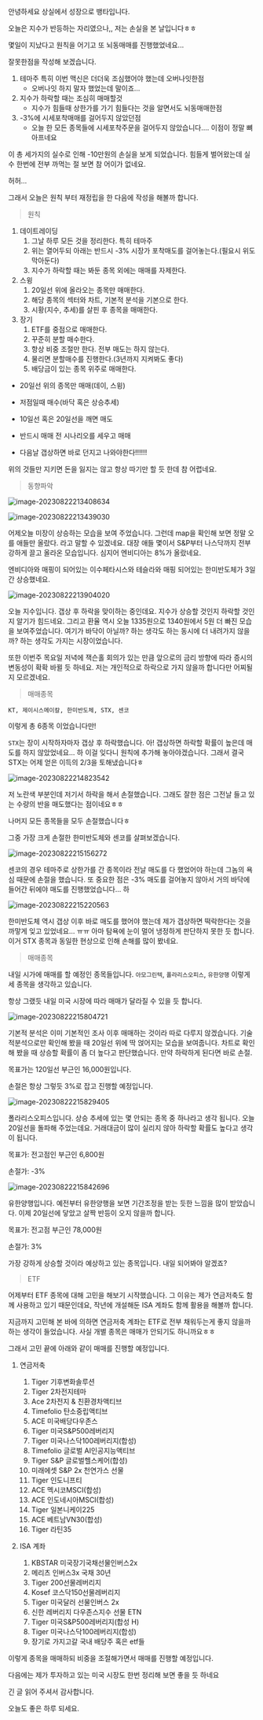 안녕하세요 상실에서 성장으로 뱅타입니다.



오늘은 지수가 반등하는 자리였으나,, 저는 손실을 본 날입니다ㅎㅎ 

몇일이 지났다고 원칙을 어기고 또 뇌동매매를 진행했었네요...

잘못한점을 작성해 보겠습니다.

1. 테마주 특히 이번 맥신은 더더욱 조심했어야 했는데 오버나잇한점
   - 오버나잇 하지 말자 했었는데 말이죠...
2. 지수가 하락할 때는 조심히 매매할것
   - 지수가 힘들때 상한가를 가기 힘들다는 것을 알면서도 뇌동매매한점
3. -3%에 시세포착매매를 걸어두지 않았던점
   - 오늘 한 모든 종목들에 시세포착주문을 걸어두지 않았습니다.... 이점이 정말 뼈아프네요



이 총 세가지의 실수로 인해 -10만원의 손실을 보게 되었습니다. 힘들게 벌어왔는데 실수 한번에 전부 까먹는 절 보면 참 어이가 없네요.

허허...



그래서 오늘은 원칙 부터 재정립을 한 다음에 작성을 해볼까 합니다.

> 원칙

1. 데이트레이딩
   1. 그날 하루 모든 것을 정리한다. 특히 테마주
   2. 위는 열어두되 아래는 반드시 -3% 시장가 포착매도를 걸어놓는다.(필요시 위도 막아둔다)
   3. 지수가 하락할 때는 봐둔 종목 외에는 매매를 자제한다.
2. 스윙
   1. 20일선 위에 올라오는 종목만 매매한다.
   2. 해당 종목의 섹터와 차트, 기본적 분석을 기본으로 한다.
   3. 시황(지수, 추세)를 살핀 후 종목을 매매한다.
3. 장기
   1. ETF를 중점으로 매매한다.
   2. 꾸준히 분할 매수한다.
   3. 항상 비중 조절만 한다. 전부 매도는 하지 않는다.
   4. 물리면 분할매수를 진행한다.(3년까지 지켜봐도 좋다)
   5. 배당금이 있는 종목 위주로 매매한다.



- 20일선 위의 종목만 매매(데이, 스윙) 

- 저점일때 매수(바닥 혹은 상승추세) 

- 10일선 혹은 20일선을 깨면 매도

- 반드시 매매 전 시나리오를 세우고 매매
- 다음날 갭상하면 바로 던지고 나와야한다!!!!!!



위의 것들만 지키면 돈을 잃지는 않고 항상 따기만 할 듯 한데 참 어렵네요.

> 동향파악

![image-20230822213408634](/Users/eisen/Documents/Github/blog-contents-b/investor-life/2023/08/20230822.assets/image-20230822213408634.png)

![image-20230822213439030](/Users/eisen/Documents/Github/blog-contents-b/investor-life/2023/08/20230822.assets/image-20230822213439030.png)



어제오늘 미장이 상승하는 모습을 보여 주었습니다. 그런데 map을 확인해 보면 정말 오를 애들만 올랐다. 라고 말할 수 있겠네요. 대장 애들 몇이서 S&P부터 나스닥까지 전부 강하게 끌고 올라온 모습입니다. 심지어 엔비디아는 8%가 올랐네요. 

엔비디아와 매핑이 되어있는 이수페타시스와 테슬라와 매핑 되어있는 한미반도체가 3일간 상승했네요.

![image-20230822213904020](/Users/eisen/Documents/Github/blog-contents-b/investor-life/2023/08/20230822.assets/image-20230822213904020.png)

오늘 지수입니다. 갭상 후 하락을 맞이하는 중인데요. 지수가 상승할 것인지 하락할 것인지 알기가 힘드네요. 그리고 환율 역시 오늘 1335원으로 1340원에서 5원 더 빠진 모습을 보여주었습니다. 여기가 바닥이 아닐까? 하는 생각도 하는 동시에 더 내려가지 않을까? 하는 생각도 가지는 시장이었습니다.



또한 이번주 목요일 저녁에 잭슨홀 회의가 있는 만큼 앞으로의 금리 방향에 따라 증시의 변동성이 확확 바뀔 듯 하네요. 저는 개인적으로 하락으로 가지 않을까 합니다만 어찌될지 모르겠네요.



> 매매종목

```
KT, 제이시스메이칼, 한미반도체, STX, 센코
```

이렇게 총 6종목 이었습니다만!

`STX`는 장이 시작하자마자 갭상 후 하락했습니다. 아! 갭상하면 하락할 확률이 높은데 매도를 하지 않았었네요... 하 이걸 잊다니 원칙에 추가해 놓아야겠습니다. 그래서 결국 STX는 어제 얻은 이득의 2/3을 토해냈습니다ㅎ

![image-20230822214823542](/Users/eisen/Documents/Github/blog-contents-b/investor-life/2023/08/20230822.assets/image-20230822214823542.png)

저 노란색 부분인데 저기서 하락을 해서 손절했습니다. 그래도 잘한 점은 그전날 들고 있는 수량의 반을 매도했다는 점이네요ㅎㅎ

나머지 모든 종목들을 모두 손절했습니다ㅎ

그중 가장 크게 손절한 한미반도체와 센코를 살펴보겠습니다.

![image-20230822215156272](/Users/eisen/Documents/Github/blog-contents-b/investor-life/2023/08/20230822.assets/image-20230822215156272.png)

센코의 경우 테마주로 상한가를 간 종목이라 전날 매도를 다 했었어야 하는데 그놈의 욕심 때문에 손절을 했습니다. 또 중요한 점은 -3% 매도를 걸어놓지 않아서 거의 바닥에 들어간 뒤에야 매도를 진행했었습니다... 하

![image-20230822215220563](/Users/eisen/Documents/Github/blog-contents-b/investor-life/2023/08/20230822.assets/image-20230822215220563.png)

한미반도체 역시 갭상 이후 바로 매도를 했어야 했는데 제가 갭상하면 떡락한다는 것을 까맣게 잊고 있었네요... ㅠㅠ 아마 탐욕에 눈이 멀어 냉정하게 판단하지 못한 듯 합니다. 이거 STX 종목과 동일한 현상으로 인해 손해를 많이 봤네요.



> 매매종목

내일 시가에 매매를 할 예정인 종목들입니다. `아모그린텍`, `폴라리스오피스`, `유한양행` 이렇게 세 종목을 생각하고 있습니다.

항상 그랬듯 내일 미국 시장에 따라 매매가 달라질 수 있을 듯 합니다.

![image-20230822215804721](/Users/eisen/Documents/Github/blog-contents-b/investor-life/2023/08/20230822.assets/image-20230822215804721.png)

기본적 분석은 이미 기본적인 조사 이후 매매하는 것이라 따로 다루지 않겠습니다. 기술적분석으로만 확인해 봤을 때 20일선 위에 딱 얹어지는 모습을 보여줍니다. 차트로 확인해 봤을 때 상승할 확률이 좀 더 높다고 판단했습니다.  만약 하락하게 된다면 바로 손절.

목표가는 120일선 부근인 16,000원입니다.

손절은 항상 그렇듯 3%로 잡고 진행할 예정입니다.



![image-20230822215829405](/Users/eisen/Documents/Github/blog-contents-b/investor-life/2023/08/20230822.assets/image-20230822215829405.png)

폴라리스오피스입니다. 상승 추세에 있는 몇 안되는 종목 중 하나라고 생각 됩니다. 오늘 20일선을 돌파해 주었는데요. 거래대금이 많이 실리지 않아 하락할 확률도 높다고 생각이 됩니다. 

목표가: 전고점인 부근인 6,800원

손절가: -3%



![image-20230822215842696](/Users/eisen/Documents/Github/blog-contents-b/investor-life/2023/08/20230822.assets/image-20230822215842696.png)

유한양행입니다. 예전부터 유한양행을 보면 기간조정을 받는 듯한 느낌을 많이 받았습니다. 이제 20일선에 닿았고 살짝 반등이 오지 않을까 합니다.

목표가: 전고점 부근인 78,000원

손절가: 3%

가장 강하게 상승할 것이라 예상하고 있는 종목입니다. 내일 되어봐야 알겠죠?



> ETF

어제부터 ETF 종목에 대해 고민을 해보기 시작했습니다. 그 이유는 제가 연금저축도 함께 사용하고 있기 때문인데요, 작년에 개설해둔 ISA 계좌도 함께 활용을 해볼까 합니다.

지금까지 고민해 본 바에 의하면 연금저축 계좌는 ETF로 전부 채워두는게 좋지 않을까 하는 생각이 들었습니다. 사실 개별 종목은 매매가 안되기도 하니까요ㅎㅎ 

그래서 고민 끝에 아래와 같이 매매를 진행할 예정입니다. 

1. 연금저축
   1. Tiger  기후변화솔루션
   2. Tiger 2차전지테마
   3. Ace 2차전지 & 친환경차액티브
   4. Timefolio 탄소중립액티브
   5. ACE 미국배당다우존스
   6. Tiger 미국S&P500레버리지
   7. Tiger 미국나스닥100레버리지(합성)
   8. Timefolio 글로벌 AI인공지능액티브
   9. Tiger S&P 글로벌헬스케어(합성)
   10. 미래에셋 S&P 2x 천연가스 선물
   11. Tiger 인도니프티
   12. ACE 멕시코MSCI(합성)
   13. ACE 인도네시아MSCI(합성)
   14. Tiger 일본니케이225
   15. ACE 베트남VN30(합성)
   16. Tiger 라틴35



1. ISA 계좌
   1. KBSTAR 미국장기국채선물인버스2x
   2. 메리츠 인버스3x 국채 30년
   3. Tiger 200선물레버리지 
   4. Kosef 코스닥150선물레버리지
   5. Tiger 미국달러 선물인버스 2x
   6. 신한 레버리지 다우존스지수 선물 ETN
   7. Tiger 미국S&P500레버리지(합성 H)
   8. Tiger 미국나스닥100레버리지(합성)
   9. 장기로 가지고갈 국내 배당주 혹은 etf들



이렇게 종목을 매매하되 비중을 조절해가면서 매매를 진행할 예정입니다. 

다음에는 제가 투자하고 있는 미국 시장도 한번 정리해 보면 좋을 듯 하네요



긴 글 읽어 주셔서 감사합니다.

오늘도 좋은 하루 되세요.